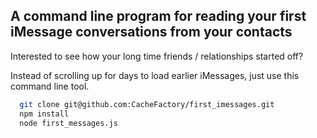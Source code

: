 ## A command line program for reading your first iMessage conversations from your contacts

Interested to see how your long time friends / relationships started off?

Instead of scrolling up for days to load earlier iMessages, just use this command line tool.


```bash
  git clone git@github.com:CacheFactory/first_imessages.git
  npm install
  node first_messages.js
```